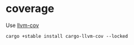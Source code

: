 # coverage
Use [llvm-cov](https://github.com/taiki-e/cargo-llvm-cov)
```
cargo +stable install cargo-llvm-cov --locked
```